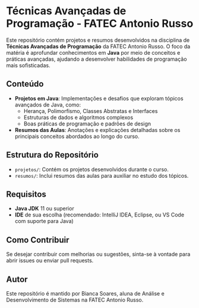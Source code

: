 

# Técnicas Avançadas de Programação - FATEC Antonio Russo

Este repositório contém projetos e resumos desenvolvidos na disciplina de **Técnicas Avançadas de Programação** da FATEC Antonio Russo. O foco da matéria é aprofundar conhecimentos em **Java** por meio de conceitos e práticas avançadas, ajudando a desenvolver habilidades de programação mais sofisticadas.

## Conteúdo

- **Projetos em Java**: Implementações e desafios que exploram tópicos avançados de Java, como:
  - Herança, Polimorfismo, Classes Abstratas e Interfaces
  - Estruturas de dados e algoritmos complexos
  - Boas práticas de programação e padrões de design
- **Resumos das Aulas**: Anotações e explicações detalhadas sobre os principais conceitos abordados ao longo do curso.

## Estrutura do Repositório

- `projetos/`: Contém os projetos desenvolvidos durante o curso.
- `resumos/`: Inclui resumos das aulas para auxiliar no estudo dos tópicos.

## Requisitos

- **Java JDK** 11 ou superior
- **IDE** de sua escolha (recomendado: IntelliJ IDEA, Eclipse, ou VS Code com suporte para Java)

## Como Contribuir

Se desejar contribuir com melhorias ou sugestões, sinta-se à vontade para abrir issues ou enviar pull requests.

## Autor

Este repositório é mantido por Bianca Soares, aluna de Análise e Desenvolvimento de Sistemas na FATEC Antonio Russo.

